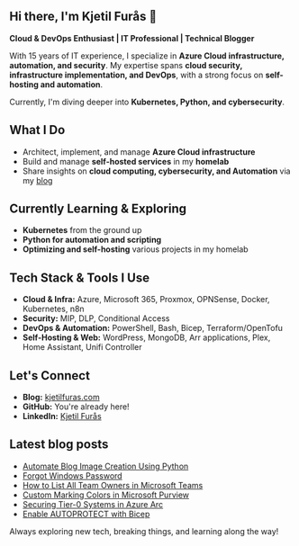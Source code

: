 ## Hi there, I'm Kjetil Furås 👋  

**Cloud & DevOps Enthusiast | IT Professional | Technical Blogger**  

With 15 years of IT experience, I specialize in **Azure Cloud infrastructure, automation, and security**. My expertise spans **cloud security, infrastructure implementation, and DevOps**, with a strong focus on **self-hosting and automation**. 

Currently, I'm diving deeper into **Kubernetes, Python, and cybersecurity**.  

## What I Do
- Architect, implement, and manage **Azure Cloud infrastructure**   
- Build and manage **self-hosted services** in my **homelab**  
- Share insights on **cloud computing, cybersecurity, and Automation** via my [blog](https://kjetilfuras.com/)  

## Currently Learning & Exploring
- **Kubernetes** from the ground up  
- **Python for automation and scripting**  
- **Optimizing and self-hosting** various projects in my homelab  

## Tech Stack & Tools I Use
- **Cloud & Infra:** Azure, Microsoft 365, Proxmox, OPNSense, Docker, Kubernetes, n8n  
- **Security:** MIP, DLP, Conditional Access  
- **DevOps & Automation:** PowerShell, Bash, Bicep, Terraform/OpenTofu  
- **Self-Hosting & Web:** WordPress, MongoDB, Arr applications, Plex, Home Assistant, Unifi Controller  

## Let's Connect
- **Blog:** [kjetilfuras.com](https://kjetilfuras.com/)  
- **GitHub:** You're already here!  
- **LinkedIn:** [Kjetil Furås](https://www.linkedin.com/in/kjetil-furas/)

## Latest blog posts
- [Automate Blog Image Creation Using Python](https://kjetilfuras.com/automate-blog-image-creation-using-python/)
- [Forgot Windows Password](https://kjetilfuras.com/forgot-windows-admin-password/)
- [How to List All Team Owners in Microsoft Teams](https://kjetilfuras.com/list-all-team-owners/)
- [Custom Marking Colors in Microsoft Purview](https://kjetilfuras.com/custom-marking-colors-in-microsoft-purview/)
- [Securing Tier-0 Systems in Azure Arc](https://kjetilfuras.com/securing-tier-0-systems-in-azure-arc/)
- [Enable AUTOPROTECT with Bicep](https://kjetilfuras.com/enable-autoprotect-with-bicep/)

Always exploring new tech, breaking things, and learning along the way!  
